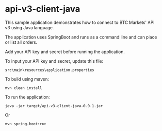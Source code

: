 # api-v3-client-java

This sample application demonstrates how to connect to BTC Markets' API v3 using Java language. 
			
The application uses SpringBoot and runs as a command line and can place or list all orders.

Add your API key and secret before running the application.

To input your API key and secret, update this file:

```
src\main\resources\application.properties
```

To build using maven:

```
mvn clean install 
```

To run the application:  

```
java -jar target/api-v3-client-java-0.0.1.jar
```

Or 

```
mvn spring-boot:run
```


